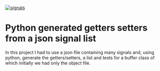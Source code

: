 [![signals](https://github.com/almatronik/CI-Assignment2/actions/workflows/signals.yml/badge.svg?event=push)](https://github.com/almatronik/CI-Assignment2/actions/workflows/signals.yml)

# Python generated getters setters from a json signal list

In this project I had to use a json file containing many signals and, using python, generate the getters/setters, a list and tests for a buffer class of which initially we had only the object file.
